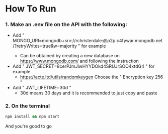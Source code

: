 # How To Run
### 1. Make an .env file on the API with the following:
 * Add " MONGO_URI=mongodb+srv://rchristerdale:<password>@p2p.c4fywar.mongodb.net/?retryWrites=true&w=majority " for example
    * Can be obtained by creating a new database on https://www.mongodb.com/ and following the instruction
 * Add " JWT_SECRET=8cerPJmJlwHYYDOkd4SRUJrSOO4xtdG4 " for example
    * https://acte.ltd/utils/randomkeygen Choose the " Encryption key 256 "
 * Add " JWT_LIFETIME=30d "
    * 30d means 30 days and it is recommended to just copy and paste
### 2. On the terminal
```bash
npm install && npm start
```

And you're good to go
